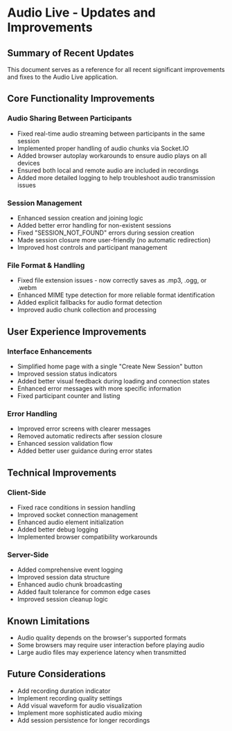 # Audio Live - Updates and Improvements

## Summary of Recent Updates

This document serves as a reference for all recent significant improvements and fixes to the Audio Live application.

## Core Functionality Improvements

### Audio Sharing Between Participants

- Fixed real-time audio streaming between participants in the same session
- Implemented proper handling of audio chunks via Socket.IO
- Added browser autoplay workarounds to ensure audio plays on all devices
- Ensured both local and remote audio are included in recordings
- Added more detailed logging to help troubleshoot audio transmission issues

### Session Management

- Enhanced session creation and joining logic
- Added better error handling for non-existent sessions
- Fixed "SESSION_NOT_FOUND" errors during session creation
- Made session closure more user-friendly (no automatic redirection)
- Improved host controls and participant management

### File Format & Handling

- Fixed file extension issues - now correctly saves as .mp3, .ogg, or .webm
- Enhanced MIME type detection for more reliable format identification
- Added explicit fallbacks for audio format detection
- Improved audio chunk collection and processing

## User Experience Improvements

### Interface Enhancements

- Simplified home page with a single "Create New Session" button
- Improved session status indicators
- Added better visual feedback during loading and connection states
- Enhanced error messages with more specific information
- Fixed participant counter and listing

### Error Handling

- Improved error screens with clearer messages
- Removed automatic redirects after session closure
- Enhanced session validation flow
- Added better user guidance during error states

## Technical Improvements

### Client-Side

- Fixed race conditions in session handling
- Improved socket connection management
- Enhanced audio element initialization
- Added better debug logging
- Implemented browser compatibility workarounds

### Server-Side

- Added comprehensive event logging
- Improved session data structure
- Enhanced audio chunk broadcasting
- Added fault tolerance for common edge cases
- Improved session cleanup logic

## Known Limitations

- Audio quality depends on the browser's supported formats
- Some browsers may require user interaction before playing audio
- Large audio files may experience latency when transmitted

## Future Considerations

- Add recording duration indicator
- Implement recording quality settings
- Add visual waveform for audio visualization
- Implement more sophisticated audio mixing
- Add session persistence for longer recordings